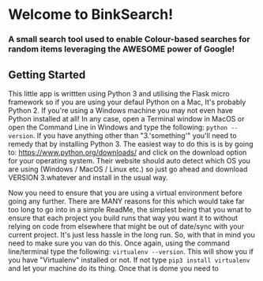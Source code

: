 # Welcome to BinkSearch!

### A small search tool used to enable Colour-based searches for random items leveraging the AWESOME power of Google!

## Getting Started

This little app is writtten using Python 3 and utilising the Flask micro framework so if you are using your defaul Python on a Mac, It's probably Python 2. If you're using a Windows machine you may not even have Python installed at all! In any case, open a Terminal window in MacOS or open the Command Line in Windows and type the following: `python --version`. If you have anything other than "3.'something'" you'll need to remedy that by installing Python 3. The easiest way to do this is is by going to: https://www.python.org/downloads/ and click on the download option for your operating system. Their website should auto detect which OS you are using (Windows / MacOS / Linux etc.) so just go ahead and download VERSION 3.whatever and install in the usual way.

Now you need to ensure that you are using a virtual environment before going any further. There are MANY reasons for this which would take far too long to go into in a simple ReadMe, the simplest being that you wnat to ensure that each project you build runs that way you want it to without relying on code from elsewhere that might be out of date/sync with your current project. It's just less hassle in the long run. So, with that in mind you need to make sure you van do this. Once again, using the command line/terminal type the following: `virtualenv --version`. This will show you if you have "Virtualenv" installed or not. If not type `pip3 install virtualenv` and let your machine do its thing. Once that is dome you need to 